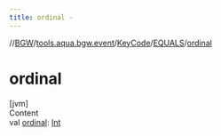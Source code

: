```yaml
---
title: ordinal -
---
```

//[BGW](../../../../index.md)/[tools.aqua.bgw.event](../../index.md)/[KeyCode](../index.md)/[EQUALS](index.md)/[ordinal](ordinal.md)



# ordinal  
[jvm]  
Content  
val [ordinal](ordinal.md): [Int](https://kotlinlang.org/api/latest/jvm/stdlib/kotlin/-int/index.html)  



